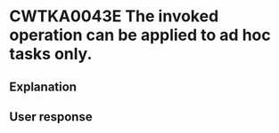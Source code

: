 # CWTKA0043E The invoked operation can be applied to ad hoc tasks only.

## Explanation

## User response